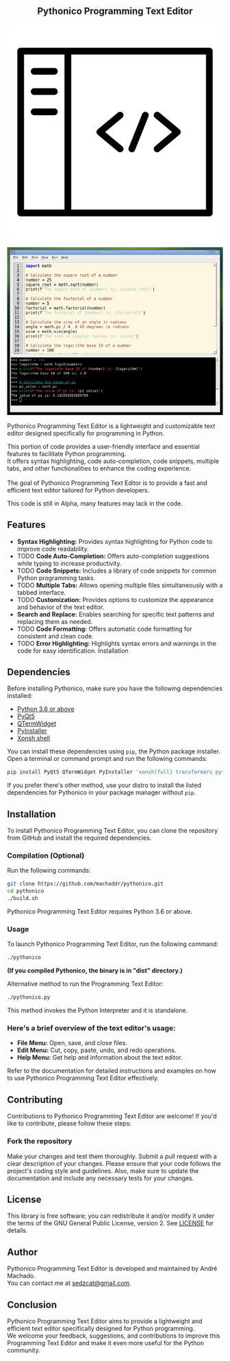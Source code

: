 <div align="center">
  <h2>Pythonico Programming Text Editor</h2>
</div>

<p align="center">
  <img src="https://raw.githubusercontent.com/machaddr/pythonico/main/icons/main.png" alt="logo">
</p>

![Pythonico Programming Text Editor](https://raw.githubusercontent.com/machaddr/pythonico/main/screenshots/math.png)

Pythonico Programming Text Editor is a lightweight and customizable text editor designed specifically for programming in Python.

This portion of code provides a user-friendly interface and essential features to facilitate Python programming. <br />It offers syntax highlighting, code auto-completion, code snippets, multiple tabs, and other functionalities to enhance the coding experience. <br /><br />The goal of Pythonico Programming Text Editor is to provide a fast and efficient text editor tailored for Python developers.

This code is still in Alpha, many features may lack in the code.

## Features
- **Syntax Highlighting:** 
Provides syntax highlighting for Python code to improve code readability.
- TODO **Code Auto-Completion:** 
Offers auto-completion suggestions while typing to increase productivity.
- TODO **Code Snippets:** 
Includes a library of code snippets for common Python programming tasks.
- TODO **Multiple Tabs:** 
Allows opening multiple files simultaneously with a tabbed interface.
- TODO **Customization:** 
Provides options to customize the appearance and behavior of the text editor.
- **Search and Replace:** 
Enables searching for specific text patterns and replacing them as needed.
- TODO **Code Formatting:** 
Offers automatic code formatting for consistent and clean code.
- TODO **Error Highlighting:** 
Highlights syntax errors and warnings in the code for easy identification.
Installation

## Dependencies

Before installing Pythonico, make sure you have the following dependencies installed:

- [Python 3.6 or above](https://www.python.org/downloads/)
- [PyQt5](https://pypi.org/project/PyQt5/)
- [QTermWidget](https://pypi.org/project/QTermWidget/)
- [PyInstaller](https://pypi.org/project/PyInstaller/)
- [Xonsh shell](https://xon.sh/)


You can install these dependencies using `pip`, the Python package installer. Open a terminal or command prompt and run the following commands:

```bash
pip install PyQt5 QTermWidget PyInstaller 'xonsh[full] transformers pytorch tensorflow'
```

If you prefer there's other method, use your distro to install the listed dependencies for Pythonico in your package manager without `pip`.

## Installation

To install Pythonico Programming Text Editor, you can clone the repository from GitHub and install the required dependencies. 

### Compilation (Optional)

Run the following commands:

``` bash
git clone https://github.com/machaddr/pythonico.git
cd pythonico
./build.sh
```

Pythonico Programming Text Editor requires Python 3.6 or above.

### Usage
To launch Pythonico Programming Text Editor, run the following command:

``` bash
./pythonico
```
**(If you compiled Pythonico, the binary is in "dist" directory.)**

Alternative method to run the Programming Text Editor:

``` bash
./pythonico.py
```
This method invokes the Python Interpreter and it is standalone.

### Here's a brief overview of the text editor's usage:

- **File Menu:** Open, save, and close files.
- **Edit Menu:** Cut, copy, paste, undo, and redo operations.
- **Help Menu:** Get help and information about the text editor.

Refer to the documentation for detailed instructions and examples on how to use Pythonico Programming Text Editor effectively.

## Contributing
Contributions to Pythonico Programming Text Editor are welcome! If you'd like to contribute, please follow these steps:

### Fork the repository
Make your changes and test them thoroughly.
Submit a pull request with a clear description of your changes.
Please ensure that your code follows the project's coding style and guidelines. Also, make sure to update the documentation and include any necessary tests for your changes.

## License
This library is free software; you can redistribute it and/or modify it under
the terms of the GNU General Public License, version 2. See [LICENSE](LICENSE) for details.

## Author
Pythonico Programming Text Editor is developed and maintained by André Machado. <br />You can contact me at sedzcat@gmail.com.

## Conclusion
Pythonico Programming Text Editor aims to provide a lightweight and efficient text editor specifically designed for Python programming. <br />We welcome your feedback, suggestions, and contributions to improve this Programming Text Editor and make it even more useful for the Python community.
